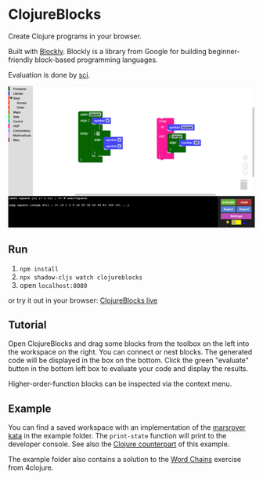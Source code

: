 # ClojureBlocks

Create Clojure programs in your browser.

Built with [Blockly](https://github.com/google/blockly). Blockly is a library from Google for building beginner-friendly block-based programming languages.

Evaluation is done by [sci](https://github.com/babashka/sci).

![](/images/map-square.png)

## Run
1. `npm install`
2. `npx shadow-cljs watch clojureblocks`
3. open `localhost:8080`

or try it out in your browser: [ClojureBlocks live](https://jhandke.github.io/ClojureBlocks/)


## Tutorial
Open ClojureBlocks and drag some blocks from the toolbox on the left into the workspace on the right.
You can connect or nest blocks.
The generated code will be displayed in the box on the bottom.
Click the green "evaluate" button in the bottom left box to evaluate your code and display the results.

Higher-order-function blocks can be inspected via the context menu.
## Example
You can find a saved workspace with an implementation of the [marsrover kata](https://codingdojo.org/kata/mars-rover/) in the example folder.
The `print-state` function will print to the developer console.
See also the [Clojure counterpart](https://codeberg.org/jhandke/marsrover.clj) of this example.

The example folder also contains a solution to the [Word Chains](https://4clojure.oxal.org/#/problem/82) exercise from 4clojure.
